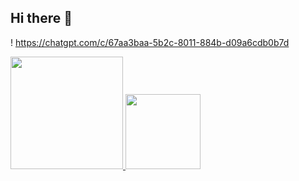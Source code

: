 ## Hi there 👋
<h> ! https://chatgpt.com/c/67aa3baa-5b2c-8011-884b-d09a6cdb0b7d </h>


<div>
<a href="https://github.com/Trentin1">
<img loading="lazy" height="180em" src="https://github-readme-stats.vercel.app/api?username=Trentin1&show_icons=true&theme=dracula&include_all_commits=true&count_private=true"/>
<img loading="lazy" height="120em" src="https://github-readme-stats.vercel.app/api/top-langs/?username=Trentin1&layout=compact&langs_count=7&theme=dracula"/>
</div>
